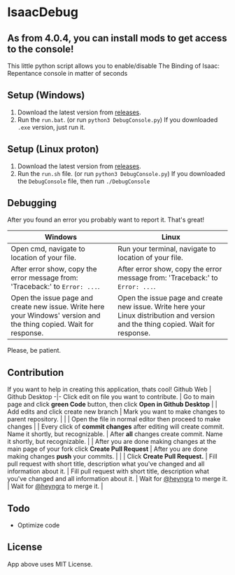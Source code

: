 # IsaacDebug

## As from 4.0.4, you can install mods to get access to the console!

This little python script allows you to enable/disable The Binding of Isaac: Repentance console in matter of seconds
## Setup (Windows)
1. Download the latest version from [releases](https://github.com/heyngra/IsaacDebug/releases).
2. Run the `run.bat`. (or run `python3 DebugConsole.py`) If you downloaded `.exe` version, just run it.

## Setup (Linux proton)
1. Download the latest version from [releases](https://github.com/heyngra/IsaacDebug/releases).
2. Run the `run.sh` file. (or run `python3 DebugConsole.py`) If you downloaded the `DebugConsole` file, then run `./DebugConsole`

## Debugging

After you found an error you probably want to report it. That's great!

Windows | Linux
-|-
Open cmd, navigate to location of your file. | Run your terminal, navigate to location of your file. |
After error show, copy the error message from: 'Traceback:' to `Error: ...`. | After error show, copy the error message from: 'Traceback:' to `Error: ...`. |
Open the issue page and create new issue. Write here your Windows' version and the thing copied. Wait for response. | Open the issue page and create new issue. Write here your Linux distribution and version and the thing copied. Wait for response. |

Please, be patient.


## Contribution

If you want to help in creating this application, thats cool!
Github Web | Github Desktop
-|-
Click edit on file you want to contribute. | Go to main page and click **green Code** button, then click **Open in Github Desktop** |
| Add edits and click create new branch | Mark you want to make changes to parent repository. |
| | Open the file in normal editor then proceed to make changes  |
| Every click of **commit changes** after editing will create commit. Name it shortly, but recognizable. | After **all** changes create commit. Name it shortly, but recognizable. |
| After you are done making changes at the main page of your fork click **Create Pull Request** | After you are done making changes **push** your commits. |
| | Click **Create Pull Request.** |
Fill pull request with short title, description what you've changed and all information about it. | Fill pull request with short title, description what you've changed and all information about it. |
Wait for [@heyngra](https://github.com/heyngra) to merge it. | Wait for [@heyngra](https://github.com/heyngra) to merge it. |

## Todo
* Optimize code

## License
App above uses MIT License.
